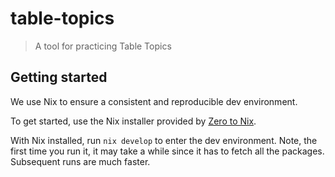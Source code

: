 # table-topics

> A tool for practicing Table Topics

## Getting started

We use Nix to ensure a consistent and reproducible dev environment. 

To get started, use the Nix installer provided by [Zero to Nix](https://zero-to-nix.com/start/install#up).

With Nix installed, run `nix develop` to enter the dev environment. Note, the first time you run it, it may take a while since it has to fetch all the packages. Subsequent runs are much faster.